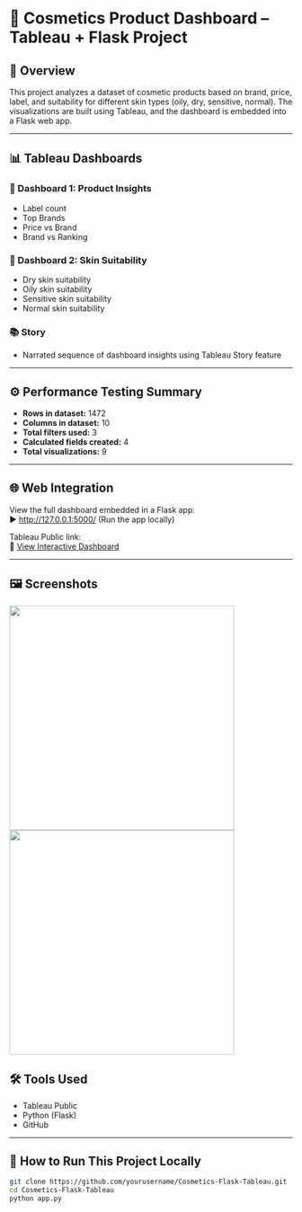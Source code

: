 # 💄 Cosmetics Product Dashboard – Tableau + Flask Project

## 📌 Overview
This project analyzes a dataset of cosmetic products based on brand, price, label, and suitability for different skin types (oily, dry, sensitive, normal). The visualizations are built using Tableau, and the dashboard is embedded into a Flask web app.

---

## 📊 Tableau Dashboards

### 🧴 Dashboard 1: Product Insights
- Label count
- Top Brands
- Price vs Brand
- Brand vs Ranking

### 🧴 Dashboard 2: Skin Suitability
- Dry skin suitability
- Oily skin suitability
- Sensitive skin suitability
- Normal skin suitability

### 📚 Story
- Narrated sequence of dashboard insights using Tableau Story feature

---

## ⚙️ Performance Testing Summary
- **Rows in dataset:** 1472
- **Columns in dataset:** 10
- **Total filters used:** 3
- **Calculated fields created:** 4
- **Total visualizations:** 9

---

## 🌐 Web Integration

View the full dashboard embedded in a Flask app:  
▶️ http://127.0.0.1:5000/ (Run the app locally)

Tableau Public link:  
🔗 [View Interactive Dashboard](https://public.tableau.com/views/projectcosmetics/Story1?:embed=y&:display_count=yes&:showVizHome=no)

---

## 🖼️ Screenshots

<img src="images/dashboard1.png" width="400"/>  
<img src="images/dashboard2.png" width="400"/>


## 🛠 Tools Used
- Tableau Public
- Python (Flask)
- GitHub

---

## 🚀 How to Run This Project Locally

```bash
git clone https://github.com/yourusername/Cosmetics-Flask-Tableau.git
cd Cosmetics-Flask-Tableau
python app.py
